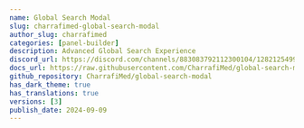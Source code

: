 ```yaml
---
name: Global Search Modal
slug: charrafimed-global-search-modal
author_slug: charrafimed
categories: [panel-builder]
description: Advanced Global Search Experience  
discord_url: https://discord.com/channels/883083792112300104/1282125499182747751
docs_url: https://raw.githubusercontent.com/CharrafiMed/global-search-modal/master/README.md
github_repository: CharrafiMed/global-search-modal
has_dark_theme: true
has_translations: true
versions: [3]
publish_date: 2024-09-09
---
```

